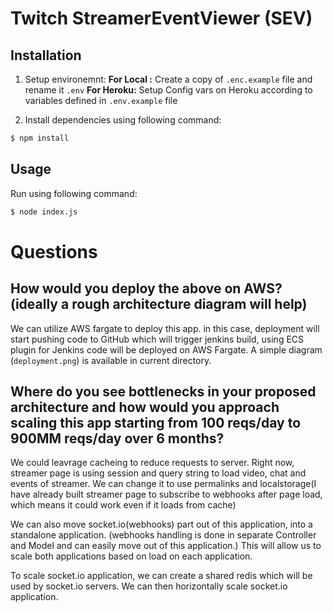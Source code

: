 # Twitch StreamerEventViewer (SEV)

## Installation
1) Setup environemnt:
**For Local :** Create a copy of `.enc.example` file and rename it `.env` **For Heroku:** Setup Config vars on Heroku according to variables defined in `.env.example` file

2) Install dependencies using following command:
```sh
$ npm install
```

## Usage
Run using following command:
```sh
$ node index.js
```

# Questions

## How would you deploy the above on AWS? (ideally a rough architecture diagram will help)

We can utilize AWS fargate to deploy this app. in this case, deployment will start pushing code to GitHub which will trigger jenkins build, using ECS plugin for Jenkins code will be deployed on AWS Fargate.
A simple diagram (`deployment.png`) is available in current directory.

## Where do you see bottlenecks in your proposed architecture and how would you approach scaling this app starting from 100 reqs/day to 900MM reqs/day over 6 months?

We could leavrage cacheing to reduce requests to server. Right now, streamer page is using session and query string to load video, chat and events of streamer. We can change it to use permalinks and localstorage(I have already built streamer page to subscribe to webhooks after page load, which means it could work even if it loads from cache)

We can also move socket.io(webhooks) part out of this application, into a standalone application. (webhooks handling is done in separate Controller and Model and can easily move out of this application.) This will allow us to scale both applications based on load on each application.

To scale socket.io application, we can create a shared redis which will be used by socket.io servers. We can then horizontally scale socket.io application.
